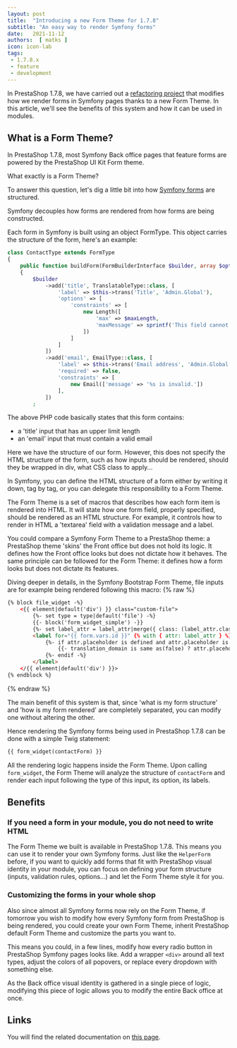 ```yaml
---
layout: post
title:  "Introducing a new Form Theme for 1.7.8"
subtitle: "An easy way to render Symfony forms"
date:   2021-11-12
authors:  [ matks ]
icon: icon-lab
tags: 
 - 1.7.8.x
 - feature
 - development
---
```


In PrestaShop 1.7.8, we have carried out a [refactoring project](https://github.com/PrestaShop/PrestaShop/issues/16482) that modifies how we render forms in Symfony pages thanks to a new Form Theme. In this article, we'll see the benefits of this system and how it can be used in modules.

## What is a Form Theme?

In PrestaShop 1.7.8, most Symfony Back office pages that feature forms are powered by the PrestaShop UI Kit Form theme.

What exactly is a Form Theme?

To answer this question, let's dig a little bit into how [Symfony forms](https://symfony.com/doc/3.4/forms.html) are structured.

Symfony decouples how forms are rendered from how forms are being constructed.

Each form in Symfony is built using an object FormType. This object carries the structure of the form, here's an example:

```php
class ContactType extends FormType
{
    public function buildForm(FormBuilderInterface $builder, array $options)
    {
        $builder
            ->add('title', TranslatableType::class, [
                'label' => $this->trans('Title', 'Admin.Global'),
                'options' => [
                    'constraints' => [
                        new Length([
                            'max' => $maxLength,
                            'maxMessage' => sprintf('This field cannot be longer than %limit% characters', $maxLength)
                        ])
                    ]
                ]
            ])
            ->add('email', EmailType::class, [
                'label' => $this->trans('Email address', 'Admin.Global'),
                'required' => false,
                'constraints' => [
                    new Email(['message' => '%s is invalid.'])
                ],
            ])
        ;
```

The above PHP code basically states that this form contains:
- a 'title' input that has an upper limit length
- an 'email' input that must contain a valid email

Here we have the structure of our form. However, this does not specify the HTML structure of the form, such as how inputs should be rendered, should they be wrapped in div, what CSS class to apply...

In Symfony, you can define the HTML structure of a form either by writing it down, tag by tag, or you can delegate this responsibility to a Form Theme.

The Form Theme is a set of macros that describes how each form item is rendered into HTML. It will state how one form field, properly specified, should be rendered as an HTML structure. For example, it controls how to render in HTML a 'textarea' field with a validation message and a label.

You could compare a Symfony Form Theme to a PrestaShop theme: a PrestaShop theme 'skins' the Front office but does not hold its logic. It defines how the Front office looks but does not dictate how it behaves. The same principle can be followed for the Form Theme: it defines how a form looks but does not dictate its features.

Diving deeper in details, in the Symfony Bootstrap Form Theme, file inputs are for example being rendered following this macro:
{% raw %}
```html
{% block file_widget -%}
    <{{ element|default('div') }} class="custom-file">
        {%- set type = type|default('file') -%}
        {{- block('form_widget_simple') -}}
        {%- set label_attr = label_attr|merge({ class: (label_attr.class|default('') ~ ' custom-file-label')|trim })|filter((value, key) => key != 'id') -%}
        <label for="{{ form.vars.id }}" {% with { attr: label_attr } %}{{ block('attributes') }}{% endwith %}>
            {%- if attr.placeholder is defined and attr.placeholder is not none -%}
                {{- translation_domain is same as(false) ? attr.placeholder : attr.placeholder|trans({}, translation_domain) -}}
            {%- endif -%}
        </label>
    </{{ element|default('div') }}>
{% endblock %}
```
{% endraw %}

The main benefit of this system is that, since 'what is my form structure' and 'how is my form rendered' are completely separated, you can modify one without altering the other.

Hence rendering the Symfony forms being used in PrestaShop 1.7.8 can be done with a simple Twig statement:
```html
{{ form_widget(contactForm) }}
```

All the rendering logic happens inside the Form Theme. Upon calling `form_widget`, the Form Theme will analyze the structure of `contactForm` and render each input following the type of this input, its option, its labels.

## Benefits

### If you need a form in your module, you do not need to write HTML

The Form Theme we built is available in PrestaShop 1.7.8. This means you can use it to render your own Symfony forms. Just like the `HelperForm` before, if you want to quickly add forms that fit with PrestaShop visual identity in your module, you can focus on defining your form structure (inputs, validation rules, options...) and let the Form Theme style it for you.

### Customizing the forms in your whole shop

Also since almost all Symfony forms now rely on the Form Theme, if tomorrow you wish to modify how every Symfony form from PrestaShop is being rendered, you could create your own Form Theme, inherit PrestaShop default Form Theme and customize the parts you want to.

This means you could, in a few lines, modify how every radio button in PrestaShop Symfony pages looks like. Add a wrapper `<div>` around all text types, adjust the colors of all popovers, or replace every dropdown with something else.

As the Back office visual identity is gathered in a single piece of logic, modifying this piece of logic allows you to modify the entire Back office at once.

## Links

You will find the related documentation on [this page](https://devdocs.prestashop.com/1.7/development/components/form/form-theme/form-theme/).
